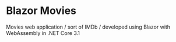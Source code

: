 # Blazor Movies
Movies web application / sort of IMDb / developed using Blazor with WebAssembly in .NET Core 3.1

